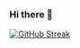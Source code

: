 ### Hi there 👋

[![GitHub Streak](https://streak-stats.demolab.com/?user=AhmedIbrahim226)](https://git.io/streak-stats)

<!--
**AhmedIbrahim226/AhmedIbrahim226** is a ✨ _special_ ✨ repository because its `README.md` (this file) appears on your GitHub profile.

Here are some ideas to get you started:

- 🔭 I’m currently working on ...
- 🌱 I’m currently learning ...
- 👯 I’m looking to collaborate on ...
- 🤔 I’m looking for help with ...
- 💬 Ask me about ...
- 📫 How to reach me: ...
- 😄 Pronouns: ...
- ⚡ Fun fact: ...
-->
